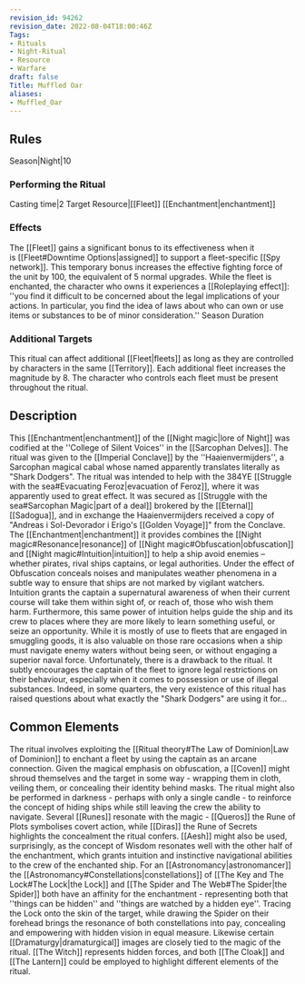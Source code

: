 ```yaml
---
revision_id: 94262
revision_date: 2022-08-04T18:00:46Z
Tags:
- Rituals
- Night-Ritual
- Resource
- Warfare
draft: false
Title: Muffled Oar
aliases:
- Muffled_Oar
---
```

## Rules
Season|Night|10
### Performing the Ritual
Casting time|2 Target Resource|[[Fleet]]
[[Enchantment|enchantment]]
### Effects
The [[Fleet]] gains a significant bonus to its effectiveness when it is [[Fleet#Downtime Options|assigned]] to support a fleet-specific [[Spy network]]. This temporary bonus increases the effective fighting force of the unit by 100, the equivalent of 5 normal upgrades.
While the fleet is enchanted, the character who owns it experiences a [[Roleplaying effect]]: ''you find it difficult to be concerned about the legal implications of your actions. In particular, you find the idea of laws about who can own or use items or substances to be of minor consideration.''
Season Duration
### Additional Targets
This ritual can affect additional [[Fleet|fleets]] as long as they are controlled by characters in the same [[Territory]]. Each additional fleet increases the magnitude by 8. The character who controls each fleet must be present throughout the ritual.
## Description
This [[Enchantment|enchantment]] of the [[Night magic|lore of Night]] was codified at the ''College of Silent Voices'' in the [[Sarcophan Delves]]. The ritual was given to the [[Imperial Conclave]] by the ''Haaienvermijders'', a Sarcophan magical cabal whose named apparently translates literally as "Shark Dodgers". The ritual was intended to help with the 384YE [[Struggle with the sea#Evacuating Feroz|evacuation of Feroz]], where it was apparently used to great effect. It was secured as [[Struggle with the sea#Sarcophan Magic|part of a deal]] brokered by the [[Eternal]] [[Sadogua]], and in exchange the Haaienvermijders received a copy of "Andreas i Sol-Devorador i Erigo's [[Golden Voyage]]" from the Conclave.
The [[Enchantment|enchantment]] it provides combines the [[Night magic#Resonance|resonance]] of [[Night magic#Obfuscation|obfuscation]] and [[Night magic#Intuition|intuition]] to help a ship avoid enemies – whether pirates, rival ships captains, or legal authorities. Under the effect of Obfuscation conceals noises and manipulates weather phenomena in a subtle way to ensure that ships are not marked by vigilant watchers. Intuition grants the captain a supernatural awareness of when their current course will take them within sight of, or reach of, those who wish them harm.
Furthermore, this same power of intuition helps guide the ship and its crew to places where they are more likely to learn something useful, or seize an opportunity. While it is mostly of use to fleets that are engaged in smuggling goods, it is also valuable on those rare occasions when a ship must navigate enemy waters without being seen, or without engaging a superior naval force.
Unfortunately, there is a drawback to the ritual. It subtly encourages the captain of the fleet to ignore legal restrictions on their behaviour, especially when it comes to possession or use of illegal substances. Indeed, in some quarters, the very existence of this ritual has raised questions about what exactly the "Shark Dodgers" are using it for...
## Common Elements
The ritual involves exploiting the [[Ritual theory#The Law of Dominion|Law of Dominion]] to enchant a fleet by using the captain as an arcane connection. Given the magical emphasis on obfuscation, a [[Coven]] might shroud themselves and the target in some way - wrapping them in cloth, veiling them, or concealing their identity behind masks. The ritual might also be performed in darkness - perhaps with only a single candle - to reinforce the concept of hiding ships while still leaving the crew the ability to navigate. 
Several [[Runes]] resonate with the magic - [[Queros]] the Rune of Plots symbolises covert action, while [[Diras]] the Rune of Secrets highlights the concealment the ritual confers. [[Aesh]] might also be used, surprisingly, as the concept of Wisdom resonates well with the other half of the enchantment, which grants intuition and instinctive navigational abilities to the crew of the enchanted ship.
For an [[Astronomancy|astronomancer]] the [[Astronomancy#Constellations|constellations]] of [[The Key and The Lock#The Lock|the Lock]] and [[The Spider and The Web#The Spider|the Spider]] both have an affinity for the enchantment - representing both that ''things can be hidden'' and ''things are watched by a hidden eye''. Tracing the Lock onto the skin of the target, while drawing the Spider on their forehead brings the resonance of both constellations into pay, concealing and empowering with hidden vision in equal measure.
Likewise certain [[Dramaturgy|dramaturgical]] images are closely tied to the magic of the ritual. [[The Witch]] represents hidden forces, and both [[The Cloak]] and [[The Lantern]] could be employed to highlight different elements of the ritual.